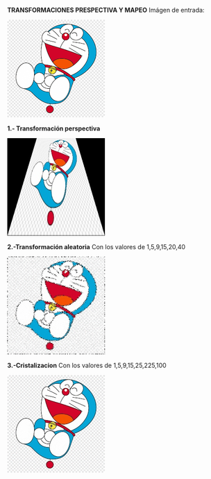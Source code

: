 **TRANSFORMACIONES PRESPECTIVA Y MAPEO**
Imágen de entrada:

![](https://github.com/FranklinCncr/TopicosEnComputacionGraficaGrupo/blob/master/Pr%C3%A1cticas/Erika%20Tamo/Pr%C3%A1ctica%204/Entrada/d1.jpg)


**1.- Transformación perspectiva**

![](https://github.com/FranklinCncr/TopicosEnComputacionGraficaGrupo/blob/master/Pr%C3%A1cticas/Erika%20Tamo/Pr%C3%A1ctica%204/Resultados/Transforma_prespectiva.jpg)

**2.-Transformación aleatoria**
Con los valores de 1,5,9,15,20,40

![](https://github.com/FranklinCncr/TopicosEnComputacionGraficaGrupo/blob/master/Pr%C3%A1cticas/Erika%20Tamo/Pr%C3%A1ctica%204/Resultados/2Aleatoria/aleatoria.gif)

**3.-Cristalizacion**
Con los valores de 1,5,9,15,25,225,100

![](https://github.com/FranklinCncr/TopicosEnComputacionGraficaGrupo/blob/master/Pr%C3%A1cticas/Erika%20Tamo/Pr%C3%A1ctica%204/Resultados/2Aleatoria/cristalizacion.gif)
